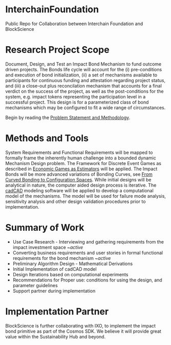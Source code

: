 # InterchainFoundation
Public Repo for Collaboration between Interchain Foundation and BlockScience

# Research Project Scope
Document, Design, and Test an Impact Bond Mechanism to fund outcome driven projects. The Bonds life cycle will account for the (i) pre-conditions and execution of bond initialization, (ii) a set of mechanisms available to participants for continuous funding and attestation regarding project status, and (iii) a close-out plus reconcilation mechanism that accounts for a final verdict on the success of the project, as well as the post-conditions for the system, e.g. impact tokens representing the participation level in a successful project. This design is for a parameterized class of bond mechanisms which may be configured to fit a wide range of circumstances.

Begin by reading the [Problem Statement and Methodology](Paper/0_Summary.md).

# Methods and Tools
System Requirements and Functional Requirements will be mapped to formally frame the inherently human challenge into a bounded dynamic Mechanism Design problem. The Framework for Discrete Event Games as described in [Economic Games as Estimators](https://epub.wu.ac.at/7433/1/zargham_paruch_shorish.pdf) will be applied. The Impact Bonds will be more advanced variations of Bonding Curves, see [From Curved Bonding to Configuration Spaces](https://epub.wu.ac.at/7385/1/zargham_shorish_paruch.pdf). While initial designs will be analytical in nature, the computer aided design process is iterative. The [cadCAD](https://github.com/BlockScience/cadCAD/tree/master/cadCAD) modeling software will be applied to develop a computational model of the mechanisms. The model will be used for failure mode analysis, sensitivity analysis and other design validation procedures prior to implementation.

# Summary of Work
- Use Case Research - Interviewing and gathering requirements from the impact investment space ~*active*
- Converting business requirements and user stories in formal functional requirements for the bond mechanism ~*active*
- Preliminary Algorithm Design - Mathematical Derivations
- Initial Implementation of cadCAD model
- Design Iterations based on computational experiments
- Recommendations for Proper use: conditions for using the design, and parameter guidelines
- Support partner during implementation 

# Implementation Partner
BlockScience is further collaborating with IXO, to implement the impact bond primitive as part of the Cosmos SDK. We believe it will provide great value within the Sustainability Hub and beyond.
